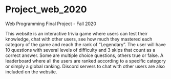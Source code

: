 # Project_web_2020
  Web Programming Final Project - Fall 2020
  
  This website is an interactive trivia game where users can test their knowledge, chat with other users, see how much they mastered each category of the game and reach the rank of “Legendary”.
  The user will have 10 questions with several levels of difficulty and 3 skips that count as a correct answer. Some are multiple choice questions, others true or false. 
  A leaderboard where all the users are ranked according to a specific category or simply a global ranking.
  Discord servers to chat with other users are also included on the website.
